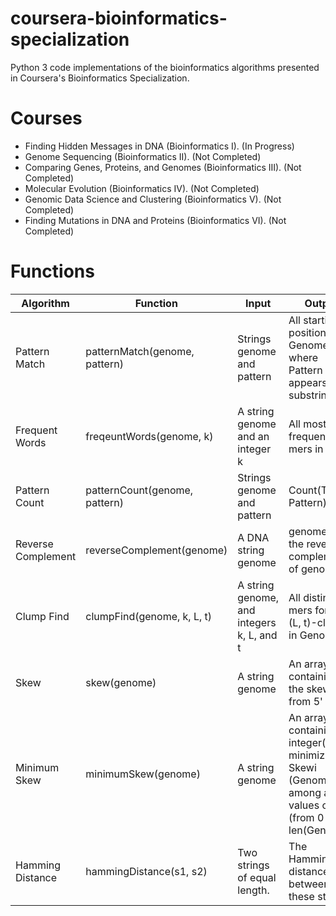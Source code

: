 # coursera-bioinformatics-specialization
Python 3 code implementations of the bioinformatics algorithms presented in Coursera's Bioinformatics Specialization.

# Courses
- Finding Hidden Messages in DNA (Bioinformatics I). (In Progress)
- Genome Sequencing (Bioinformatics II). (Not Completed)
- Comparing Genes, Proteins, and Genomes (Bioinformatics III). (Not Completed) 
- Molecular Evolution (Bioinformatics IV). (Not Completed)
- Genomic Data Science and Clustering (Bioinformatics V).  (Not Completed)
- Finding Mutations in DNA and Proteins (Bioinformatics VI). (Not Completed)

# Functions

| Algorithm         | Function                      | Input                                     | Output                                                                                                       |
| ----------------  | ----------------------------- | ----------------------------------------- | ------------------------------------------------------------------------------------------------------------ |
| Pattern Match     | patternMatch(genome, pattern) | Strings genome and pattern                | All starting positions in Genome where Pattern appears as a substring                                        |
| Frequent Words    | freqeuntWords(genome, k)      | A string genome and an integer k          | All most frequent k-mers in Text                                                                             |
| Pattern Count     | patternCount(genome, pattern) | Strings genome and pattern                | Count(Text, Pattern)                                                                                         |
| Reverse Complement| reverseComplement(genome)     | A DNA string genome                       | genomerc , the reverse complement of genome                                                                  |
| Clump Find        | clumpFind(genome, k, L, t)    | A string genome, and integers k, L, and t | All distinct k-mers forming (L, t)-clumps in Genome.                                                         |
| Skew              | skew(genome)                  | A string genome                           | An array containing the skew from 5' to 3'                                                                   |
| Minimum Skew      | minimumSkew(genome)           | A string genome                           | An array containing all integer(s) i minimizing Skewi (Genome) among all values of i (from 0 to len(Genome)) |
| Hamming Distance  | hammingDistance(s1, s2)       | Two strings of equal length.              | The Hamming distance between these strings.                                                                  |

